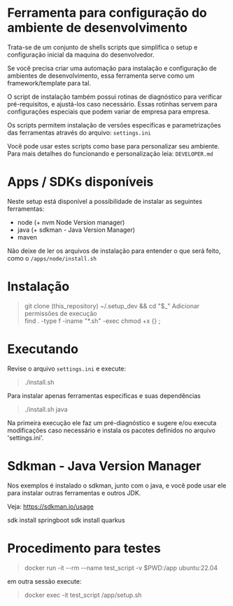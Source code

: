 # Ferramenta para configuração do ambiente de desenvolvimento 

Trata-se de um conjunto de shells scripts que simplifica o setup e configuração inicial da maquina do desenvolvedor. 

Se você precisa criar uma automação para instalação e configuração de ambientes de desenvolvimento, essa ferramenta serve como um framework/template para tal. 

O script de instalação também possui rotinas de diagnóstico para verificar pré-requisitos, e ajustá-los caso necessário. Essas rotinhas servem para configurações especiais que podem variar de empresa para empresa. 

  
Os scripts permitem instalação de versões específicas e parametrizações das ferramentas através do arquivo: `settings.ini` 

Você pode usar estes scripts como base para personalizar seu ambiente. 
Para mais detalhes do funcionando e personalização leia: `DEVELOPER.md` 


# Apps / SDKs disponíveis 

Neste setup está disponível a possibilidade de instalar as seguintes ferramentas: 

* node (+ nvm Node Version manager) 
* java (+ sdkman - Java Version Manager) 
* maven 

Não deixe de ler os arquivos de instalação para entender o que será feito, como o `/apps/node/install.sh` 

# Instalação 

> git clone (this_repository)  ~/.setup_dev && cd "$_"
> Adicionar permissões de execução  
> find . -type f -iname "*.sh" -exec chmod +x {} \;  

# Executando 

Revise o arquivo `settings.ini` e execute: 

> ./install.sh  

Para instalar apenas ferramentas especificas e suas dependências 

> ./install.sh java 

Na primeira execução ele faz um pré-diagnóstico e sugere e/ou executa modificações caso necessário e instala os pacotes definidos no arquivo 'settings.ini'.   

# Sdkman - Java Version Manager 

Nos exemplos é instalado o sdkman, junto com o java, e você pode usar ele para instalar outras ferramentas e outros JDK.

Veja: https://sdkman.io/usage 

sdk install springboot 
sdk install quarkus 

# Procedimento para testes 

> docker run -it --rm --name test_script -v $PWD:/app ubuntu:22.04 
  
em outra sessão execute: 

> docker exec -it test_script /app/setup.sh 
